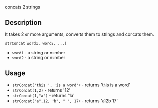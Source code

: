 concats 2 strings


## Description

It takes 2 or more arguments, converts them to strings and concats them.

`strConcat(word1, word2, ...)`

- `word1` - a string or number
- `word2` - a string or number

## Usage

- `strConcat('this ', 'is a word')` - returns 'this is a word'
- `strConcat(1,2)` - returns '12'
- `strConcat(1,"a")` - returns '1a'
- `strConcat("a",12, "b", " ", 17)` - returns 'a12b 17'

